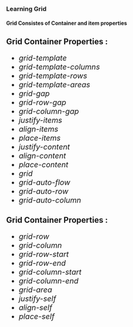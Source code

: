 <style>
    #properties{
        font-size: 20px;
        font-style: oblique;
    }
</style>
### Learning Grid 

#### Grid Consistes of Container and item properties 

## Grid Container Properties :
<div id="properties">

*  grid-template
*  grid-template-columns
*  grid-template-rows
*  grid-template-areas
*  grid-gap
*  grid-row-gap
*  grid-column-gap
*  justify-items
*  align-items
*  place-items
*  justify-content
*  align-content
*  place-content
*  grid
*  grid-auto-flow
*  grid-auto-row
*  grid-auto-column
</div>

## Grid Container Properties :
<div id="properties">

* grid-row
* grid-column
* grid-row-start
* grid-row-end
* grid-column-start
* grid-column-end
* grid-area
* justify-self
* align-self
* place-self
</div>